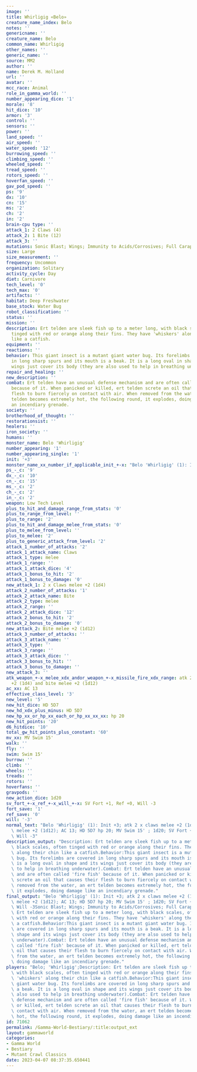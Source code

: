 ```yaml
---
image: ''
title: Whirligig «Belo»
creature_name_index: Belo
notes: ''
genericname: ''
creature_name: Belo
common_name: Whirligig
other_names: ''
generic_name: ''
source: MM2
author: ''
name: Derek M. Holland
url: ''
avatar: ''
mcc_race: Animal
role_in_gamma_world: ''
number_appearing_dice: '1'
morale: '8'
hit_dice: '10'
armor: '3'
control: ''
sensors: ''
power: ''
land_speed: ''
air_speed: ''
water_speed: '12'
burrowing_speed: ''
climbing_speed: ''
wheeled_speed: ''
tread_speed: ''
rotors_speed: ''
hoverfan_speed: ''
gav_pod_speed: ''
ps: '9'
dx: '10'
cn: '15'
ms: '2'
ch: '2'
in: '2'
brain-cpu type: ''
attack_1: 2 Claws (4)
attack_2: 1 Bite (12)
attack_3: ''
mutations: Sonic Blast; Wings; Immunity to Acids/Corrosives; Full Carapace; Intuition
size: Large
size_measurement: ''
frequency: Uncommon
organization: Solitary
activity_cycle: Day
diet: Carnivore
tech_level: '0'
tech_max: '0'
artifacts: ''
habitat: Deep Freshwater
base_stock: Water Bug
robot_classification: ''
status: ''
mission: ''
description: Ert telden are sleek fish up to a meter long, with black scales, often
  tinged with red or orange along their fins. They have 'whiskers' along their chin
  like a catfish.
equipment: ''
reactions: ''
behavior: This giant insect is a mutant giant water bug. Its forelimbs are covered
  in long sharp spurs and its mouth is a beak. It is a long oval in shape and its
  wings just cover its body (they are also used to help in breathing underwater).
repair_and_healing: ''
new_description: ''
combat: Ert telden have an unusual defense mechanism and are often called 'fire fish'
  because of it. When panicked or killed, ert telden screte an oil that causes their
  flesh to burn fiercely on contact with air. When removed from the water, an ert
  telden becomes extremely hot, the following round, it explodes, doing damage like
  an incendiary grenade.
society: ''
brotherhood_of_thought: ''
restorationsist: ''
healers: ''
iron_society: ''
humans: ''
monster_name: Belo 'Whirligig'
number_appearing: '1'
number_appearing_single: '1'
init: '+3'
monster_name_xx_number_if_applicable_init_+-x: "Belo 'Whirligig' (1): Init +3"
ps_-_c: '9'
dx_-_c: '10'
cn_-_c: '15'
ms_-_c: '2'
ch_-_c: '2'
in_-_c: '2'
weapon: Low Tech Level
plus_to_hit_and_damage_range_from_stats: '0'
plus_to_range_from_level: ''
plus_to_range: '2'
plus_to_hit_and_damage_melee_from_stats: '0'
plus_to_melee_from_level: ''
plus_to_melee: '2'
plus_to_generic_attack_from_level: '2'
attack_1_number_of_attacks: '2'
attack_1_attack_name: Claws
attack_1_type: melee
attack_1_range: ''
attack_1_attack_dice: '4'
attack_1_bonus_to_hit: '2'
attack_1_bonus_to_damage: '0'
new_attack_1: 2 x Claws melee +2 (1d4)
attack_2_number_of_attacks: '1'
attack_2_attack_name: Bite
attack_2_type: melee
attack_2_range: ''
attack_2_attack_dice: '12'
attack_2_bonus_to_hit: '2'
attack_2_bonus_to_damage: '0'
new_attack_2: Bite melee +2 (1d12)
attack_3_number_of_attacks: ''
attack_3_attack_name: ''
attack_3_type: ''
attack_3_range: ''
attack_3_attack_dice: ''
attack_3_bonus_to_hit: ''
attack_3_bonus_to_damage: ''
new_attack_3: ''
atk_weapon_+-x_melee_xdx_andor_weapon_+-x_missile_fire_xdx_range: atk 2 x claws melee
  +2 (1d4) and bite melee +2 (1d12)
ac_xx: AC 13
effective_class_level: '3'
new_level: '5'
new_hit_dice: HD 5D7
new_hd_xdx_plus_minus: HD 5D7
new_hp_xx_or_hp_xx_each_or_hp_xx_xx_xx: hp 20
new_hit_points: '20'
d6_hitdice: '10'
total_gw_hit_points_plus_constant: '60'
mv_xx: MV Swim 15'
walk: ''
fly: ''
swim: Swim 15'
burrow: ''
climb: ''
wheels: ''
treads: ''
rotors: ''
hoverfans: ''
gravpods: ''
new_action_dice: 1d20
sv_fort_+-x_ref_+-x_will_+-x: SV Fort +1, Ref +0, Will -3
fort_save: '1'
ref_save: '0'
will: '-3'
normal_text: "Belo 'Whirligig' (1): Init +3; atk 2 x claws melee +2 (1d4) and bite\
  \ melee +2 (1d12); AC 13; HD 5D7 hp 20; MV Swim 15' ; 1d20; SV Fort +1, Ref +0,\
  \ Will -3"
description_output: "Description: Ert telden are sleek fish up to a meter long, with\
  \ black scales, often tinged with red or orange along their fins. They have 'whiskers'\
  \ along their chin like a catfish.Behavior:This giant insect is a mutant giant water\
  \ bug. Its forelimbs are covered in long sharp spurs and its mouth is a beak. It\
  \ is a long oval in shape and its wings just cover its body (they are also used\
  \ to help in breathing underwater).Combat: Ert telden have an unusual defense mechanism\
  \ and are often called 'fire fish' because of it. When panicked or killed, ert telden\
  \ screte an oil that causes their flesh to burn fiercely on contact with air. When\
  \ removed from the water, an ert telden becomes extremely hot, the following round,\
  \ it explodes, doing damage like an incendiary grenade."
final_output: "Belo 'Whirligig' (1): Init +3; atk 2 x claws melee +2 (1d4) and bite\
  \ melee +2 (1d12); AC 13; HD 5D7 hp 20; MV Swim 15' ; 1d20; SV Fort +1, Ref +0,\
  \ Will -3Sonic Blast; Wings; Immunity to Acids/Corrosives; Full Carapace; IntuitionDescription:\
  \ Ert telden are sleek fish up to a meter long, with black scales, often tinged\
  \ with red or orange along their fins. They have 'whiskers' along their chin like\
  \ a catfish.Behavior:This giant insect is a mutant giant water bug. Its forelimbs\
  \ are covered in long sharp spurs and its mouth is a beak. It is a long oval in\
  \ shape and its wings just cover its body (they are also used to help in breathing\
  \ underwater).Combat: Ert telden have an unusual defense mechanism and are often\
  \ called 'fire fish' because of it. When panicked or killed, ert telden screte an\
  \ oil that causes their flesh to burn fiercely on contact with air. When removed\
  \ from the water, an ert telden becomes extremely hot, the following round, it explodes,\
  \ doing damage like an incendiary grenade."
players: "Belo; 'Whirligig';Description: Ert telden are sleek fish up to a meter long,\
  \ with black scales, often tinged with red or orange along their fins. They have\
  \ 'whiskers' along their chin like a catfish.Behavior:This giant insect is a mutant\
  \ giant water bug. Its forelimbs are covered in long sharp spurs and its mouth is\
  \ a beak. It is a long oval in shape and its wings just cover its body (they are\
  \ also used to help in breathing underwater).Combat: Ert telden have an unusual\
  \ defense mechanism and are often called 'fire fish' because of it. When panicked\
  \ or killed, ert telden screte an oil that causes their flesh to burn fiercely on\
  \ contact with air. When removed from the water, an ert telden becomes extremely\
  \ hot, the following round, it explodes, doing damage like an incendiary grenade.|"
id: 71062
permalink: /Gamma-World-Bestiary/:title:output_ext
layout: gammaworld
categories:
- Gamma World
- Bestiary
- Mutant Crawl Classics
date: 2023-04-07 08:37:35.650441
---
```

